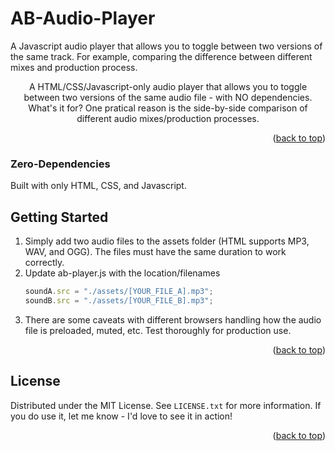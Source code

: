 # AB-Audio-Player

A Javascript audio player that allows you to toggle between two versions of the same track.
For example, comparing the difference between different mixes and production process.

<div id="top"></div>

  <p align="center">
    A HTML/CSS/Javascript-only audio player that allows you to toggle between two versions of the same audio file - with NO dependencies.
What's it for? One pratical reason is the side-by-side comparison of different audio mixes/production processes.
    <br />
  </p>
</div>

<p align="right">(<a href="#top">back to top</a>)</p>

<!-- GETTING STARTED -->

### Zero-Dependencies

Built with only HTML, CSS, and Javascript.

## Getting Started

1. Simply add two audio files to the assets folder (HTML supports MP3, WAV, and OGG). The files must have the same duration to work correctly.
2. Update ab-player.js with the location/filenames
   ```js
   soundA.src = "./assets/[YOUR_FILE_A].mp3";
   soundB.src = "./assets/[YOUR_FILE_B].mp3";
   ```
3. There are some caveats with different browsers handling how the audio file is preloaded, muted, etc. Test thoroughly for production use.

<p align="right">(<a href="#top">back to top</a>)</p>

## License

Distributed under the MIT License. See `LICENSE.txt` for more information.
If you do use it, let me know - I'd love to see it in action!

<p align="right">(<a href="#top">back to top</a>)</p>

<!-- MARKDOWN LINKS & IMAGES -->
<!-- https://www.markdownguide.org/basic-syntax/#reference-style-links -->

[contributors-shield]: https://img.shields.io/github/contributors/mattbartley/AB-Audio-Player.svg?style=for-the-badge
[contributors-url]: https://github.com/mattbartley/AB-Audio-Player/graphs/contributors
[forks-shield]: https://img.shields.io/github/forks/mattbartley/AB-Audio-Player.svg?style=for-the-badge
[forks-url]: https://github.com/mattbartley/AB-Audio-Player/network/members
[stars-shield]: https://img.shields.io/github/stars/mattbartley/AB-Audio-Player.svg?style=for-the-badge
[stars-url]: https://github.com/mattbartley/AB-Audio-Player/stargazers
[issues-shield]: https://img.shields.io/github/issues/mattbartley/AB-Audio-Player.svg?style=for-the-badge
[issues-url]: https://github.com/mattbartley/AB-Audio-Player/issues
[license-shield]: https://img.shields.io/github/license/mattbartley/AB-Audio-Player.svg?style=for-the-badge
[license-url]: https://github.com/mattbartley/AB-Audio-Player/blob/master/LICENSE.txt
[linkedin-shield]: https://img.shields.io/badge/-LinkedIn-black.svg?style=for-the-badge&logo=linkedin&colorB=555
[linkedin-url]: https://linkedin.com/in/linkedin_username
[product-screenshot]: images/screenshot.png

